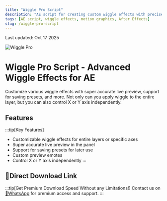 ```yaml
---
title: "Wiggle Pro Script"
description: "AE script for creating custom wiggle effects with precise control. Customize various wiggle effects for layers, including X and Y axis control."
tags: [AE script, wiggle effects, motion graphics, After Effects]
slug: /wiggle-pro-script
---
```


Last updated: Oct 17 2025

![Wiggle Pro](https://www.gfxcamp.com/wp-content/uploads/2025/10/wiggle-pro.jpg)

# Wiggle Pro Script - Advanced Wiggle Effects for AE

Customize various wiggle effects with super accurate live preview, support for saving presets, and more. Not only can you apply wiggle to the entire layer, but you can also control X or Y axis independently.

## Features

:::tip[Key Features]
- Customizable wiggle effects for entire layers or specific axes
- Super accurate live preview in the panel
- Support for saving presets for later use
- Custom preview emotes
- Control X or Y axis independently
:::

## 🚀Direct Download Link

:::tip[Get Premium Download Speed Without any Limitations!]
Contact us on [💬WhatsApp](https://wa.me/+8613237610083) for premium  access and support.
:::
